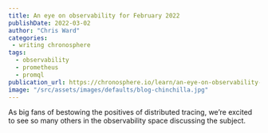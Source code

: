 ```yaml
---
title: An eye on observability for February 2022
publishDate: 2022-03-02
author: "Chris Ward"
categories:
 - writing chronosphere
tags:
  - observability
  - prometheus
  - promql
publication_url: https://chronosphere.io/learn/an-eye-on-observability-for-february-2022/
image: "/src/assets/images/defaults/blog-chinchilla.jpg"
---
```

As big fans of bestowing the positives of distributed tracing, we’re excited to see so many others in the observability space discussing the subject.